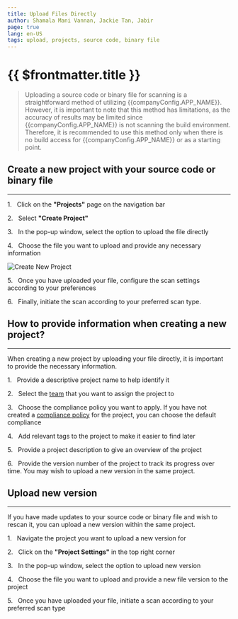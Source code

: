 ```yaml
---
title: Upload Files Directly
author: Shamala Mani Vannan, Jackie Tan, Jabir
page: true
lang: en-US
tags: upload, projects, source code, binary file
---
```


<script setup>
import { companyConfig } from '../../../../../user-docs/config/companyConfig.js'
</script>

<ClientOnly>

# {{ $frontmatter.title }}

> Uploading a source code or binary file for scanning is a straightforward method of utilizing {{companyConfig.APP_NAME}}. However, it is important to note that this method has limitations, as the accuracy of results may be limited since {{companyConfig.APP_NAME}} is not scanning the build environment. Therefore, it is recommended to use this method only when there is no build access for {{companyConfig.APP_NAME}} or as a starting point.

## Create a new project with your source code or binary file

<hr class="thick" />

1.&nbsp;&nbsp;&nbsp;Click on the **"Projects"** page on the navigation bar

2.&nbsp;&nbsp;&nbsp;Select **"Create Project"**

3.&nbsp;&nbsp;&nbsp;In the pop-up window, select the option to upload the file directly

4.&nbsp;&nbsp;&nbsp;Choose the file you want to upload and provide any necessary information

![Create New Project](/images/Create-and-Manage-Project/Upload-Files-Directly-1.png)

5.&nbsp;&nbsp;&nbsp;Once you have uploaded your file, configure the scan settings according to your preferences

6.&nbsp;&nbsp;&nbsp;Finally, initiate the scan according to your preferred scan type. 

## How to provide information when creating a new project?

<hr class="thick" />

When creating a new project by uploading your file directly, it is important to provide the necessary information.

1.&nbsp;&nbsp;&nbsp;Provide a descriptive project name to help identify it

2.&nbsp;&nbsp;&nbsp;Select the [team](../../Settings/Members-and-Teams) that you want to assign the project to

3.&nbsp;&nbsp;&nbsp;Choose the compliance policy you want to apply. If you have not created a [compliance policy](../../Settings/Compliance-Policy-Rules/index) for the project, you can choose the default compliance

4.&nbsp;&nbsp;&nbsp;Add relevant tags to the project to make it easier to find later

5.&nbsp;&nbsp;&nbsp;Provide a project description to give an overview of the project

6.&nbsp;&nbsp;&nbsp;Provide the version number of the project to track its progress over time. You may wish to upload a new version in the same project.

## Upload new version

<hr class="thick" />

If you have made updates to your source code or binary file and wish to rescan it, you can upload a new version within the same project.

1.&nbsp;&nbsp;&nbsp;Navigate the project you want to upload a new version for

2.&nbsp;&nbsp;&nbsp;Click on the **"Project Settings"** in the top right corner

3.&nbsp;&nbsp;&nbsp;In the pop-up window, select the option to upload new version

4.&nbsp;&nbsp;&nbsp;Choose the file you want to upload and provide a new file version to the project

5.&nbsp;&nbsp;&nbsp;Once you have uploaded your file, initiate a scan according to your preferred scan type

<!--@include: ./whats-next.md-->

</ClientOnly>
